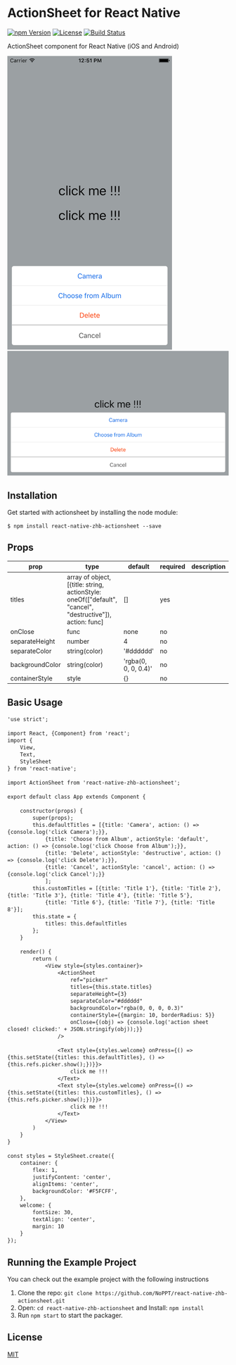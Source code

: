 # ActionSheet for React Native
[![npm Version](https://img.shields.io/npm/v/react-native-zhb-actionsheet.svg)](https://www.npmjs.com/package/react-native-zhb-actionsheet) [![License](https://img.shields.io/npm/l/react-native-zhb-actionsheet.svg)](https://www.npmjs.com/package/react-native-zhb-actionsheet) [![Build Status](https://travis-ci.org/airbnb/react-native-zhb-actionsheet.svg)](https://travis-ci.org/airbnb/react-native-zhb-actionsheet)

ActionSheet component for React Native (iOS and Android)

![1](./docs/1.png)
![2](./docs/2.png)

## Installation

Get started with actionsheet by installing the node module:
```
$ npm install react-native-zhb-actionsheet --save
```

## Props

| prop | type | default | required | description |
| ---- | ---- | ---- | ---- | ---- |
| titles | array of object, [{title: string, actionStyle: oneOf(["default", "cancel", "destructive"]), action: func] | [] | yes | |
| onClose | func | none | no | |
| separateHeight | number | 4 | no | |
| separateColor | string(color) | '#dddddd' | no | |
| backgroundColor | string(color) | 'rgba(0, 0, 0, 0.4)' | no | |
| containerStyle | style | {} | no | |

## Basic Usage

```
'use strict';

import React, {Component} from 'react';
import {
    View,
    Text,
    StyleSheet
} from 'react-native';

import ActionSheet from 'react-native-zhb-actionsheet';

export default class App extends Component {

    constructor(props) {
        super(props);
        this.defaultTitles = [{title: 'Camera', action: () => {console.log('click Camera');}},
            {title: 'Choose from Album', actionStyle: 'default', action: () => {console.log('click Choose from Album');}},
            {title: 'Delete', actionStyle: 'destructive', action: () => {console.log('click Delete');}},
            {title: 'Cancel', actionStyle: 'cancel', action: () => {console.log('click Cancel');}}
            ];
        this.customTitles = [{title: 'Title 1'}, {title: 'Title 2'}, {title: 'Title 3'}, {title: 'Title 4'}, {title: 'Title 5'},
            {title: 'Title 6'}, {title: 'Title 7'}, {title: 'Title 8'}];
        this.state = {
            titles: this.defaultTitles
        };
    }

    render() {
        return (
            <View style={styles.container}>
                <ActionSheet
                    ref="picker"
                    titles={this.state.titles}
                    separateHeight={3}
                    separateColor="#dddddd"
                    backgroundColor="rgba(0, 0, 0, 0.3)"
                    containerStyle={{margin: 10, borderRadius: 5}}
                    onClose={(obj) => {console.log('action sheet closed! clicked:' + JSON.stringify(obj));}}
                />

                <Text style={styles.welcome} onPress={() => {this.setState({titles: this.defaultTitles}, () => {this.refs.picker.show();})}}>
                    click me !!!
                </Text>
                <Text style={styles.welcome} onPress={() => {this.setState({titles: this.customTitles}, () => {this.refs.picker.show();})}}>
                    click me !!!
                </Text>
            </View>
        )
    }
}

const styles = StyleSheet.create({
    container: {
        flex: 1,
        justifyContent: 'center',
        alignItems: 'center',
        backgroundColor: '#F5FCFF',
    },
    welcome: {
        fontSize: 30,
        textAlign: 'center',
        margin: 10
    }
});
```

## Running the Example Project

You can check out the example project with the following instructions

1. Clone the repo: `git clone https://github.com/NoPPT/react-native-zhb-actionsheet.git`
2. Open: `cd react-native-zhb-actionsheet` and Install: `npm install`
3. Run `npm start` to start the packager.

## License
[MIT](./LICENSE)